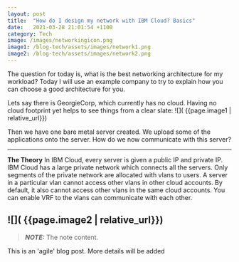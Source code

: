 ```yaml
---
layout: post
title:  "How do I design my network with IBM Cloud? Basics"
date:   2021-03-28 21:01:54 +1100
category: Tech
image: /images/networkingicon.png
image1: /blog-tech/assets/images/network1.png
image2: /blog-tech/assets/images/network2.png
---
```


The question for today is, what is the best networking architecture for my workload?
Today I will use an example company to try to explain how you can choose a good architecture for you.

Lets say there is GeorgieCorp, which currently has no cloud.
Having no cloud footprint yet helps to see things from a clear slate:
![]( {{page.image1 | relative_url}})

Then we have one bare metal server created.
We upload some of the applications onto the server.
How do we now communicate with this server?



---
**The Theory**
In IBM Cloud, every server is given a public IP and private IP.
IBM Cloud has a large private network which connects all the servers.
Only segments of the private network are allocated with vlans to users.
A server in a particular vlan cannot access other vlans in other cloud accounts.
By default, it also cannot access other vlans in the same cloud accounts. You can enable VRF to the vlans can communicate with each other.

![]( {{page.image2 | relative_url}})
---

> **_NOTE:_**  The note content.


This is an 'agile' blog post. More details will be added




